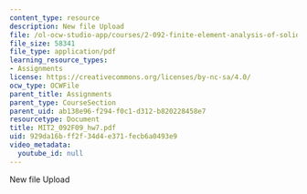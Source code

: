 ```yaml
---
content_type: resource
description: New file Upload
file: /ol-ocw-studio-app/courses/2-092-finite-element-analysis-of-solids-and-fluids-i-fall-2009/929da16bff2f34d4e371fecb6a0493e9_MIT2_092F09_hw7.pdf
file_size: 58341
file_type: application/pdf
learning_resource_types:
- Assignments
license: https://creativecommons.org/licenses/by-nc-sa/4.0/
ocw_type: OCWFile
parent_title: Assignments
parent_type: CourseSection
parent_uid: ab138e96-f294-f0c1-d312-b820228458e7
resourcetype: Document
title: MIT2_092F09_hw7.pdf
uid: 929da16b-ff2f-34d4-e371-fecb6a0493e9
video_metadata:
  youtube_id: null
---
```

New file Upload